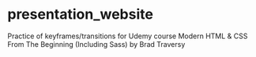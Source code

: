 # presentation_website
Practice of keyframes/transitions for Udemy course Modern HTML &amp; CSS From The Beginning (Including Sass) by Brad Traversy
